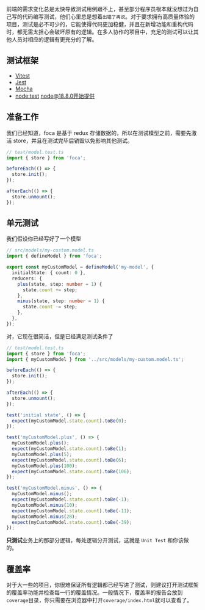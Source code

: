 前端的需求变化总是太快导致测试用例跟不上，甚至部分程序员根本就没想过为自己写的代码编写测试，他们心里总是想着`出错了再说`。对于要求拥有高质量体验的项目，测试是必不可少的，它能使得代码更加稳健，并且在新增功能和重构代码时，都无需太担心会破坏原有的逻辑。在多人协作的项目中，充足的测试可以让其他人员对相应的逻辑有更充分的了解。

## 测试框架

- [Vitest](https://cn.vitest.dev/)
- [Jest](https://jestjs.io/zh-Hans/)
- [Mocha](https://mochajs.org/)
- [node:test](https://nodejs.org/dist/latest-v18.x/docs/api/test.html#test-runner) node@18.8.0开始提供

## 准备工作

我们已经知道，foca 是基于 redux 存储数据的，所以在测试模型之前，需要先激活 store，并且在测试完毕后销毁以免影响其他测试。

```typescript
// test/model.test.ts
import { store } from 'foca';

beforeEach(() => {
  store.init();
});

afterEach(() => {
  store.unmount();
});
```

## 单元测试

我们假设你已经写好了一个模型

```typescript
// src/models/my-custom.model.ts
import { defineModel } from 'foca';

export const myCustomModel = defineModel('my-model', {
  initialState: { count: 0 },
  reducers: {
    plus(state, step: number = 1) {
      state.count += step;
    },
    minus(state, step: number = 1) {
      state.count -= step;
    },
  },
});
```

对，它现在很简洁，但是已经满足测试条件了

```typescript
// test/model.test.ts
import { store } from 'foca';
import { myCustomModel } from '../src/models/my-custom.model.ts';

beforeEach(() => {
  store.init();
});

afterEach(() => {
  store.unmount();
});

test('initial state', () => {
  expect(myCustomModel.state.count).toBe(0);
});

test('myCustomModel.plus', () => {
  myCustomModel.plus();
  expect(myCustomModel.state.count).toBe(1);
  myCustomModel.plus(5);
  expect(myCustomModel.state.count).toBe(6);
  myCustomModel.plus(100);
  expect(myCustomModel.state.count).toBe(106);
});

test('myCustomModel.minus', () => {
  myCustomModel.minus();
  expect(myCustomModel.state.count).toBe(-1);
  myCustomModel.minus(10);
  expect(myCustomModel.state.count).toBe(-11);
  myCustomModel.minus(28);
  expect(myCustomModel.state.count).toBe(-39);
});
```

**只测试**业务上的那部分逻辑，每处逻辑分开测试，这就是 `Unit Test` 和你该做的。

## 覆盖率

对于大一些的项目，你很难保证所有逻辑都已经写进了测试，则建议打开测试框架的覆盖率功能并检查每一行的覆盖情况。一般情况下，覆盖率的报告会放到`coverage`目录，你只需要在浏览器中打开`coverage/index.html`就可以查看了。
